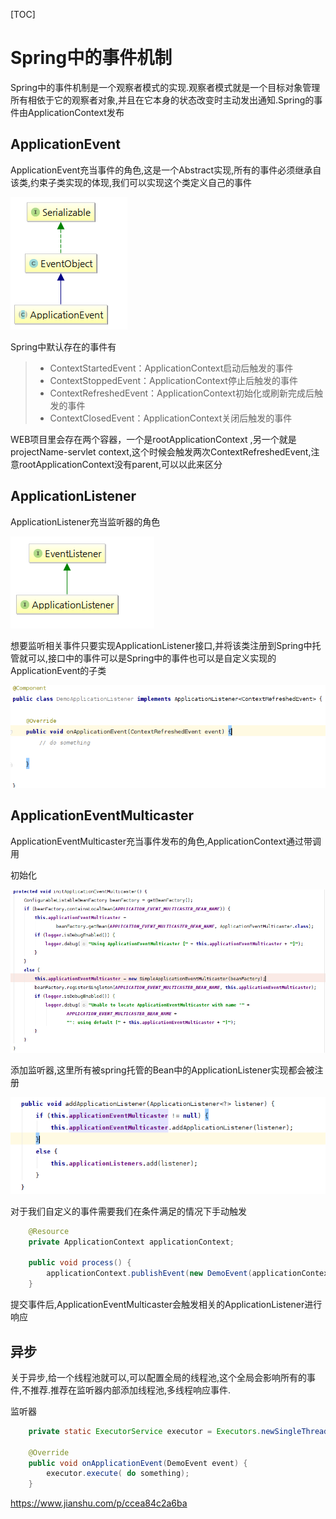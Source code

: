 [TOC]

# Spring中的事件机制

Spring中的事件机制是一个观察者模式的实现.观察者模式就是一个目标对象管理所有相依于它的观察者对象,并且在它本身的状态改变时主动发出通知.Spring的事件由ApplicationContext发布

## ApplicationEvent

ApplicationEvent充当事件的角色,这是一个Abstract实现,所有的事件必须继承自该类,约束子类实现的体现,我们可以实现这个类定义自己的事件

![image_1babmcsm81t9anu613k7gir132g1t](image-201801011346/image_1babkj7vg14en1oeaq7a158n1f9dt.png)



Spring中默认存在的事件有

> - ContextStartedEvent：ApplicationContext启动后触发的事件
> - ContextStoppedEvent：ApplicationContext停止后触发的事件
> - ContextRefreshedEvent：ApplicationContext初始化或刷新完成后触发的事件
> - ContextClosedEvent：ApplicationContext关闭后触发的事件

WEB项目里会存在两个容器，一个是rootApplicationContext ,另一个就是projectName-servlet context,这个时候会触发两次ContextRefreshedEvent,注意rootApplicationContext没有parent,可以以此来区分

## ApplicationListener

ApplicationListener充当监听器的角色

![image_1babmcsm81t9anu613k7gir132g1t](image-201801011346/image_1babl33qv1rno1rcobrs145616339.png)



想要监听相关事件只要实现ApplicationListener接口,并将该类注册到Spring中托管就可以,接口中的事件可以是Spring中的事件也可以是自定义实现的ApplicationEvent的子类

![image_1babmcsm81t9anu613k7gir132g1t](image-201801011346/image_1babluvklnto100k16nd10ohq2q1g.png)



## ApplicationEventMulticaster

ApplicationEventMulticaster充当事件发布的角色,ApplicationContext通过带调用

初始化

![image_1babmcsm81t9anu613k7gir132g1t](image-201801011346/image_1babloov85nv1p5c15l9cc6mrl13.png)

 

添加监听器,这里所有被spring托管的Bean中的ApplicationListener实现都会被注册

![image_1babmcsm81t9anu613k7gir132g1t](image-201801011346/image_1babmcsm81t9anu613k7gir132g1t.png)



对于我们自定义的事件需要我们在条件满足的情况下手动触发

```java
    @Resource
    private ApplicationContext applicationContext;

    public void process() {
        applicationContext.publishEvent(new DemoEvent(applicationContext));
    }

```

提交事件后,ApplicationEventMulticaster会触发相关的ApplicationListener进行响应

## 异步

关于异步,给一个线程池就可以,可以配置全局的线程池,这个全局会影响所有的事件,不推荐.推荐在监听器内部添加线程池,多线程响应事件.

监听器

```java
    private static ExecutorService executor = Executors.newSingleThreadExecutor();

    @Override
    public void onApplicationEvent(DemoEvent event) {
        executor.execute( do something);
    }
```





https://www.jianshu.com/p/ccea84c2a6ba